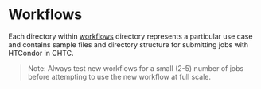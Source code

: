 # Workflows

Each directory within [workflows](/workflows/) directory represents a particular use case and contains sample files and directory structure for submitting jobs with HTCondor in CHTC.

> Note: Always test new workflows for a small (2-5) number of jobs before attempting to use the new workflow at full scale.


